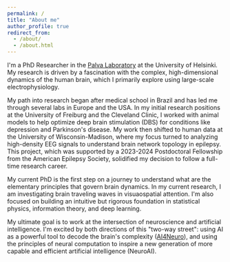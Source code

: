 ```yaml
---
permalink: /
title: "About me"
author_profile: true
redirect_from: 
  - /about/
  - /about.html
---
```


I'm a PhD Researcher in the [Palva Laboratory](http://criticaloscillations.org/satugroup.html) at the University of Helsinki. My research is driven by a fascination with the complex, high-dimensional dynamics of the human brain, which I primarily explore using large-scale electrophysiology.

My path into research began after medical school in Brazil and has led me through several labs in Europe and the USA. In my initial research positions at the University of Freiburg and the Cleveland Clinic, I worked with animal models to help optimize deep brain stimulation (DBS) for conditions like depression and Parkinson's disease. My work then shifted to human data at the University of Wisconsin-Madison, where my focus turned to analyzing high-density EEG signals to understand brain network topology in epilepsy. This project, which was supported by a 2023-2024 Postdoctoral Fellowship from the American Epilepsy Society, solidified my decision to follow a full-time research career. 

My current PhD is the first step on a journey to understand what are the elementary principles that govern brain dynamics. In my current research, I am investigating brain traveling waves in visuaospatial attention. I'm also focused on building an intuitive but rigorous foundation in statistical physics, information theory, and deep learning.

My ultimate goal is to work at the intersection of neuroscience and artificial intelligence. I'm excited by both directions of this "two-way street": using AI as a powerful tool to decode the brain's complexity ([AI4Neuro](https://www.rdgao.com/blog/2024/01/01/)), and using the principles of neural computation to inspire a new generation of more capable and efficient artificial intelligence (NeuroAI).
